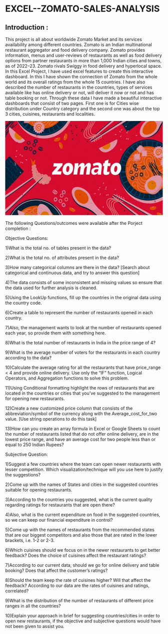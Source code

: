 # EXCEL--ZOMATO-SALES-ANALYSIS

## Introduction :

This project is all about worldwide Zomato Market and its services availability among different countries. Zomato is an Indian multinational restaurant aggregator and food delivery company. Zomato provides information, menus and user-reviews of restaurants as well as food delivery options from partner restaurants in more than 1,000 Indian cities and towns, as of 2022–23. Zomato rivals Swiggy in food delivery and hyperlocal space. In this Excel Project, I have used excel features to create this interactive dashboard. In this I have shown the connection of Zomato from the whole world and its overall ratings from the whole 15 countries. I have also described the number of restaurants in the countries, types of services available like has online delivery or not, will deliver it now or not and has table booking or not. Through these data I have made a beautiful interactive dashboards that consist of two pages. First one is for Cities wise distribution under Country category and the second one was about the top 3 cities, cuisines, restaurants and localities.

<p align="center">
<a><img src="https://github.com/Ritika821/Zomato-Excel-Data-Analysis/blob/main/Graphs/Zomato.webp" width="700" height="300">
</a>

The following Questions/outcomes were available after the Porject completion :

Objective Questions:

1)What is the total no. of tables present in the data?

2)What is the total no. of attributes present in the data?

3)How many categorical columns are there in the data? [Search about categorical and continuous data, and try to answer this question]

4)The data consists of some inconsistent and missing values so ensure that the data used for further analysis is cleaned.

5)Using the LookUp functions, fill up the countries in the original data using the country code.

6)Create a table to represent the number of restaurants opened in each country.

7)Also, the management wants to look at the number of restaurants opened each year, so provide them with something here.

8)What is the total number of restaurants in India in the price range of 4? 

9)What is the average number of voters for the restaurants in each country according to the data?

10)Calculate the average rating for all the restaurants that have price_range < 4 and provide online delivery. Use only the “IF” function, Logical Operators, and Aggregation functions to solve this problem.

11)Using Conditional formatting highlight the rows of restaurants that are located in the countries or cities that you’ve suggested to the management for opening new restaurants. 

12)Create a new customized price column that consists of the abbreviation/symbol of the currency along with the Average_cost_for_two value. [Use string operations to do this task]

13)How can you create an array formula in Excel or Google Sheets to count the number of restaurants listed that do not offer online delivery, are in the lowest price range, and have an average cost for two people less than or equal to 250 Indian Rupees?



Subjective Question:

1)Suggest a few countries where the team can open newer restaurants with lesser competition. Which visualization/technique will you use here to justify the suggestions?

2)Come up with the names of States and cities in the suggested countries suitable for opening restaurants.

3)According to the countries you suggested, what is the current quality regarding ratings for restaurants that are open there?

4)Also, what is the current expenditure on food in the suggested countries, so we can keep our financial expenditure in control?

5)Come up with the names of restaurants from the recommended states that are our biggest competitors and also those that are rated in the lower brackets, i.e. 1-2 or 2-3.

6)Which cuisines should we focus on in the newer restaurants to get better feedback? Does the choice of cuisines affect the restaurant ratings?

7)According to our current data, should we go for online delivery and table booking? Does that affect the customer’s ratings?

8)Should the team keep the rate of cuisines higher? Will that affect the feedback? According to our data are the rates of cuisines and ratings, correlated?

9)What is the distribution of the number of restaurants of different price ranges in all the countries?

10)Explain your approach in brief for suggesting countries/cities in order to open new restaurants, if the objective and subjective questions would have not been given to assist you. 
